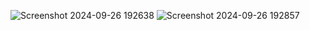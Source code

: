 ![Screenshot 2024-09-26 192638](https://github.com/user-attachments/assets/78a243cc-2757-412a-a36c-a607046fb308)
![Screenshot 2024-09-26 192857](https://github.com/user-attachments/assets/f36c8b75-e8a4-4017-8477-64de2d9b9492)
